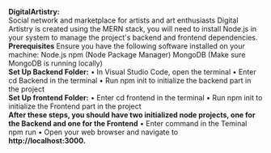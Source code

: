 **DigitalArtistry:**
</br>
Social network and marketplace for artists and art enthusiasts Digital Artistry is created using the MERN stack, you will need to install Node.js in your system to manage the project's backend and frontend dependencies.
</br>
**Prerequisites**
Ensure you have the following software installed on your machine:
Node.js npm (Node Package Manager)
MongoDB (Make sure MongoDB is running locally)
</br>
**Set Up Backend Folder:**
• In Visual Studio Code, open the terminal
• Enter cd Backend in the terminal
• Run npm init to initialize the backend part in the project
</br>
**Set Up frontend Folder:**
• Enter cd frontend in the terminal
• Run npm init to initialize the Frontend part in the project
</br>
**After these steps, you should have two initialized node projects, one for the Backend and one for the Frontend**
• Enter command in the Teminal npm run
• Open your web browser and navigate to 
</br> **http://localhost:3000.**
